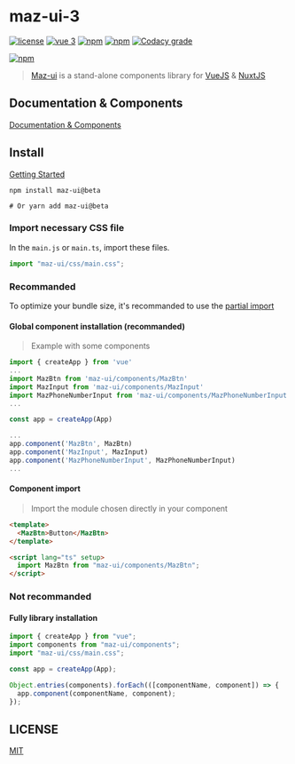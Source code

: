 # maz-ui-3

[![license](https://img.shields.io/github/license/LouisMazel/maz-ui-3.svg?style=flat-square)](https://github.com/LouisMazel/maz-ui/blob/master/LICENSE)
[![vue 3](https://img.shields.io/badge/vue-3-42b983.svg?style=flat-square)](https://vuejs.org)
[![npm](https://img.shields.io/npm/v/maz-ui/next.svg?style=flat-square)](https://www.npmjs.com/package/maz-ui)
[![npm](https://img.shields.io/npm/dt/maz-ui.svg?style=flat-square)](https://www.npmjs.com/package/maz-ui)
[![Codacy grade](https://img.shields.io/codacy/grade/3d15a7c11bfe47c69a2aed93cc67cc29.svg?style=flat-square)](https://www.codacy.com/app/LouisMazel/maz-ui)

[![npm](https://nodei.co/npm/maz-ui.png?downloads=true&downloadRank=true&stars=true)](https://www.npmjs.com/package/maz-ui)

> [Maz-ui](https://louismazel.github.io/maz-ui/) is a stand-alone components library for [VueJS](https://vuejs.org) & [NuxtJS](https://nuxtjs.org/)

## Documentation & Components

[Documentation & Components](https://louismazel.github.io/maz-ui-3/)

## Install

[Getting Started](https://louismazel.github.io/maz-ui-3/guide/getting-started)

```shell
npm install maz-ui@beta

# Or yarn add maz-ui@beta
```

### Import necessary CSS file

In the `main.js` or `main.ts`, import these files.

```ts
import "maz-ui/css/main.css";
```

### Recommanded

To optimize your bundle size, it's recommanded to use the [partial import](https://louismazel.github.io/maz-ui-3/guide/getting-started)

#### Global component installation (recommanded)

> Example with some components

```typescript
import { createApp } from 'vue'
...
import MazBtn from 'maz-ui/components/MazBtn'
import MazInput from 'maz-ui/components/MazInput'
import MazPhoneNumberInput from 'maz-ui/components/MazPhoneNumberInput'
...

const app = createApp(App)

...
app.component('MazBtn', MazBtn)
app.component('MazInput', MazInput)
app.component('MazPhoneNumberInput', MazPhoneNumberInput)
...
```

#### Component import

> Import the module chosen directly in your component

```html
<template>
  <MazBtn>Button</MazBtn>
</template>

<script lang="ts" setup>
  import MazBtn from "maz-ui/components/MazBtn";
</script>
```

### Not recommanded

#### Fully library installation

```typescript
import { createApp } from "vue";
import components from "maz-ui/components";
import "maz-ui/css/main.css";

const app = createApp(App);

Object.entries(components).forEach(([componentName, component]) => {
  app.component(componentName, component);
});
```

## LICENSE

[MIT](LICENSE)
